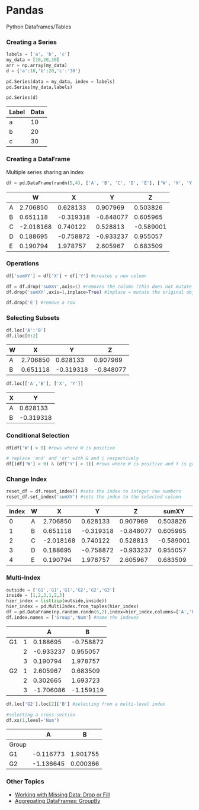 # Pandas
Python Dataframes/Tables

### Creating a Series
```python
labels = ['a', 'b', 'c']
my_data = [10,20,30]
arr = np.array(my_data)
d = {'a':10,'b':20,'c':'30'}

pd.Series(data = my_data, index = labels)
pd.Series(my_data,labels)

pd.Series(d)
```
| Label | Data |
| ----- | ---- |
|a      | 10   |
|b      | 20   |
|c      | 30   |

### Creating a DataFrame
Multiple series sharing an index
```python
df = pd.DataFrame(randn(5,4), ['A', 'B', 'C', 'D', 'E'], ['W', 'X', 'Y', 'Z'])
```

|   | W	        |X	        |   Y	      |        Z|
|---|-----------|-----------|-----------|---------|
|A	|2.706850	  |0.628133	  |0.907969   |	0.503826|
|B	|0.651118	  |-0.319318	|-0.848077  |	0.605965|
|C	|-2.018168	|0.740122	  |0.528813   |-0.589001|
|D	|0.188695	  |-0.758872  |-0.933237  |0.955057 |
|E	|0.190794   |1.978757	  |2.605967	  |0.683509 |

### Operations
```python
df['sumXY'] = df['X'] + df['Y'] #creates a new column

df = df.drop('sumXY',axis=1) #removes the column (this does not mutate the original object)
df.drop('sumXY',axis=1,inplace=True) #inplace = mutate the original object

df.drop('E') #remove a row
```

### Selecting Subsets
```python
df.loc['A':'B']
df.iloc[0:2]
```
|	W	|X	|Y	|Z |
|---|---|---|--|
|A	|2.706850	|0.628133	|0.907969	|0.503826|
|B	|0.651118	|-0.319318	|-0.848077	|0.605965|

```python
df.loc[['A','B'], ['X', 'Y']]
```
|X	|Y|
|---|-|
|A	|0.628133	|0.907969|
|B	|-0.319318	|-0.848077|

### Conditional Selection
```python
df[df['W'] > 0] #rows where W is positive

# replace 'and' and 'or' with & and | respectively
df[(df['W'] > 0) & (df['Y'] > 1)] #rows where W is positive and Y is greater than 1
```

### Change Index
```python
reset_df = df.reset_index() #sets the index to integer row numbers
reset_df.set_index('sumXY') #sets the index to the selected column
```

|index	|W	|X	|Y	|Z	|sumXY|
|	--|--	|--	|--	|--	|--|
|0	|A	|2.706850	|0.628133	|0.907969	|0.503826	|1.536102|
|1	|B	|0.651118	|-0.319318	|-0.848077	|0.605965	|-1.167395|
|2	|C	|-2.018168	|0.740122	|0.528813	|-0.589001	|1.268936|
|3	|D	|0.188695	|-0.758872	|-0.933237	|0.955057	|-1.692109|
|4	|E	|0.190794	|1.978757	|2.605967	|0.683509	|4.584725|

### Multi-Index
```python
outside = ['G1','G1','G1','G2','G2','G2']
inside = [1,2,3,1,2,3]
hier_index = list(zip(outside,inside))
hier_index = pd.MultiIndex.from_tuples(hier_index)
df = pd.DataFrame(np.random.randn(6,2),index=hier_index,columns=['A','B'])
df.index.names = ['Group','Num'] #name the indexes
```
|     | | A |	B |
|-----|-|---|---|
|G1   |1|0.188695	  |-0.758872  |
|     |2|-0.933237	|0.955057   |
|     |3|0.190794	  |1.978757   |
|G2   |1|2.605967	  |0.683509   |
|     |2|0.302665	  |1.693723   |
|     |3|-1.706086	|-1.159119  |
```python
df.loc['G2'].loc[2]['B'] #selecting from a multi-level index
```

```python
#selecting a cross-section
df.xs(1,level='Num')
```
| | A |	B |
|-|---|---|
|Group|		
|G1	|-0.116773	|1.901755|
|G2	|-1.136645	|0.000366|

### Other Topics
- [Working with Missing Data: Drop or Fill](MissingData.md)
- [Aggregating DataFrames: GroupBy](GroupBy.md)
